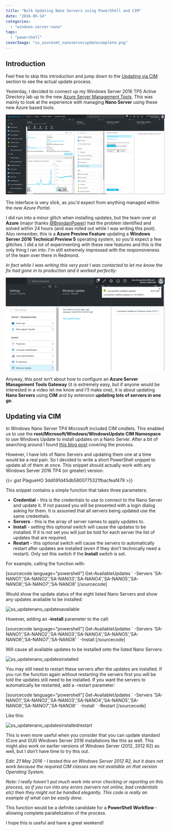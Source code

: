 ```yaml
---
title: "Bulk Updating Nano Servers using PowerShell and CIM"
date: "2016-05-14"
categories:
  - "windows-server-nano"
tags:
  - "powershell"
coverImage: "ss_azuresmt_nanoserverupdatecomplete.png"
---
```


## Introduction

Feel free to skip this introduction and jump down to the [Updating via CIM](#updating-via-cim) section to see the actual update process.

Yesterday, I decided to connect up my Windows Server 2016 TP5 Active Directory lab up to the new [Azure Server Management Tools](https://blogs.technet.microsoft.com/nanoserver/2016/02/09/introducing-server-management-tools/). This was mainly to look at the experience with managing **Nano Server** using these new Azure based tools.

![ss_azuresmt_nanoserverupdate](/images/ss_azuresmt_nanoserverupdate1.png)

The interface is very slick, as you'd expect from anything managed within the _new Azure Portal_.

I did run into a minor glitch when installing updates, but the team over at **Azure** (major thanks [@BrendanPower](https://twitter.com/brendanpower)) had the problem identified and solved within 24 hours (and was rolled out while I was writing this post). Also remember, this is a **Azure Preview Feature** updating a **Windows Server 2016 Technical Preview 5** operating system, so you'd expect a few glitches. I did a lot of experimenting with these new features and this is the only thing I ran into. I'm still extremely impressed with the responsiveness of the team over there in Redmond.

_In fact while I was writing this very post I was contacted to let me know the fix had gone in to production and it worked perfectly:_

![ss_azuresmt_nanoserverupdatecomplete](/images/ss_azuresmt_nanoserverupdatecomplete.png)

Anyway, this post isn't about how to configure an **Azure Server Management Tools Gateway** (it is extremely easy, but if anyone would be interested in a video let me know and I'll make one), it is about updating **Nano Servers** using **CIM** and by extension **updating lots of servers in one go**.

## Updating via CIM

In Windows Nano Server TP4 Microsoft included CIM cmdlets. This enabled us to use the **root/Microsoft/Windows/WindowsUpdate CIM Namespace** to use Windows Update to install updates on a Nano Server. After a bit of searching around I found [this blog post](https://blogs.technet.microsoft.com/nanoserver/2016/01/16/updating-nano-server-using-windows-update-or-windows-server-update-service/) covering the process.

However, I have lots of Nano Servers and updating them one at a time would be a real pain. So I decided to write a short PowerShell snippet to update all of them at once. This snippet should actually work with any Windows Server 2016 TP4 (or greater) version.

{{< gist PlagueHO 3dd091d45db5800775321fbacfeaf479 >}}

This snippet contains a simple function that takes three parameters:

- **Credential** - this is the credentials to use to connect to the Nano Server and update it. If not passed you will be presented with a login dialog asking for them. It is assumed that all servers being updated use the same credentials.
- **Servers** - this is the array of server names to apply updates to.
- **Install** - setting this optional switch will cause the updates to be installed. If it is not set you will just be told for each server the list of updates that are required.
- **Restart** - this optional switch will cause the servers to automatically restart after updates are installed (even if they don't technically need a restart). Only set this switch if the **Install** switch is set.

For example, calling the function with:

\[sourcecode language="powershell"\] Get-AvailableUpdates \` -Servers 'SA-NANO1','SA-NANO2','SA-NANO3','SA-NANO4','SA-NANO5','SA-NANO6','SA-NANO7','SA-NANO8' \[/sourcecode\]

Would show the update status of the eight listed Nano Servers and show any updates available to be installed:

![ss_updatenano_updatesavailable](/images/ss_updatenano_updatesavailable.png)

However, adding an **\-install** parameter to the call:

\[sourcecode language="powershell"\] Get-AvailableUpdates \` -Servers 'SA-NANO1','SA-NANO2','SA-NANO3','SA-NANO4','SA-NANO5','SA-NANO6','SA-NANO7','SA-NANO8' \` -Install \[/sourcecode\]

Will cause all available updates to be installed onto the listed Nano Servers:

![ss_updatenano_updatesinstalled](/images/ss_updatenano_updatesinstalled.png)

You may still need to restart these servers after the updates are installed. If you run the function again without restarting the servers first you will be told the updates still need to be installed. If you want the servers to automatically be restarted, add a -restart parameter:

\[sourcecode language="powershell"\] Get-AvailableUpdates \` -Servers 'SA-NANO1','SA-NANO2','SA-NANO3','SA-NANO4','SA-NANO5','SA-NANO6','SA-NANO7','SA-NANO8' \` -Install \` -Restart \[/sourcecode\]

Like this:

![ss_updatenano_updatesinstalledrestart](/images/ss_updatenano_updatesinstalledrestart.png)

This is even more useful when you consider that you can update standard (Core and GUI) Windows Server 2016 installations like this as well. This might also work on earlier versions of Windows Server (2012, 2012 R2) as well, but I don't have time to try this out.

_Edit: 21 May 2016 - I tested this on Windows Server 2012 R2, but it does not work because the required CIM classes are not available on that version Operating System._

_Note: I really haven't put much work into error checking or reporting on this process, so if you run into any errors (servers not online, bad credentials etc) then they might not be handled elegantly. This code is really an example of what can be easily done._

This function would be a definite candidate for a **PowerShell Workflow** - allowing complete parallelization of the process.

I hope this is useful and have a great weekend!

